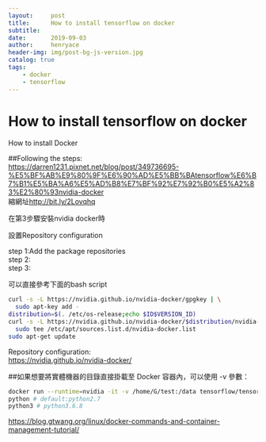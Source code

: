 ```yaml
---
layout:     post
title:      How to install tensorflow on docker
subtitle:   
date:       2019-09-03
author:     henryace
header-img: img/post-bg-js-version.jpg
catalog: true
tags:
    - docker
    - tensorflow
---
```

# How to install tensorflow on docker

How to install Docker<br>

##Following the steps:<br>
<https://darren1231.pixnet.net/blog/post/349736695-%E5%BF%AB%E9%80%9F%E6%90%AD%E5%BB%BAtensorflow%E6%B7%B1%E5%BA%A6%E5%AD%B8%E7%BF%92%E7%92%B0%E5%A2%83%E2%80%93nvidia-docker><br>
縮網址<http://bit.ly/2Lovqhq><br>

在第3步驟安裝nvidia docker時<br>

設置Repository configuration <br>

step 1:Add the package repositories <br>
step 2: <br>
step 3: <br>

可以直接參考下面的bash script<br>

```bash
curl -s -L https://nvidia.github.io/nvidia-docker/gpgkey | \
  sudo apt-key add -
distribution=$(. /etc/os-release;echo $ID$VERSION_ID)
curl -s -L https://nvidia.github.io/nvidia-docker/$distribution/nvidia-docker.list | \
  sudo tee /etc/apt/sources.list.d/nvidia-docker.list
sudo apt-get update
```

Repository configuration:<br>
<https://nvidia.github.io/nvidia-docker/><br>

##如果想要將實體機器的目錄直接掛載至 Docker 容器內，可以使用 -v 參數：

```bash
docker run --runtime=nvidia -it -v /home/G/test:/data tensorflow/tensorflow:latest-gpu bash
python # default:python2.7
python3 # python3.6.8
```

<https://blog.gtwang.org/linux/docker-commands-and-container-management-tutorial/>